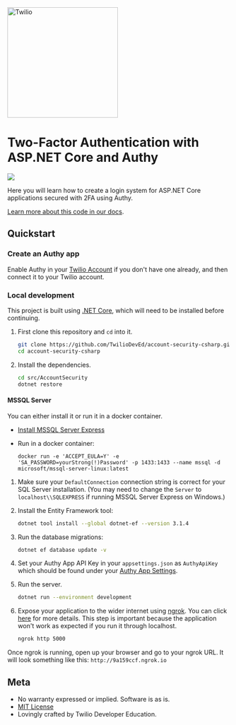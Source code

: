 <a href="https://www.twilio.com">
  <img src="https://static0.twilio.com/marketing/bundles/marketing/img/logos/wordmark-red.svg" alt="Twilio" width="250" />
</a>

# Two-Factor Authentication with ASP.NET Core and Authy

![](https://github.com/TwilioDevEd/account-security-csharp/workflows/NetFx/badge.svg)

Here you will learn how to create a login system for ASP.NET Core applications secured with 2FA using Authy.

[Learn more about this code in our docs](https://www.twilio.com/docs/authy/quickstart/dotnet-core-csharp-two-factor-authentication).

## Quickstart

 
### Create an Authy app

Enable Authy in your [Twilio Account](https://www.twilio.com/authy/) if you don't
have one already, and then connect it to your Twilio account.

### Local development

This project is built using [.NET Core](https://www.microsoft.com/net/download), which will need to be installed before continuing.

1. First clone this repository and `cd` into it.

   ```bash
   git clone https://github.com/TwilioDevEd/account-security-csharp.git
   cd account-security-csharp 
   ```

1. Install the dependencies.

   ```bash
   cd src/AccountSecurity
   dotnet restore 
   ```
#### MSSQL Server

You can either install it or run it in a docker container.

- [Install MSSQL Server Express](https://www.microsoft.com/en-us/sql-server/sql-server-editions-express)

- Run in a docker container:

  `docker run -e 'ACCEPT_EULA=Y' -e 'SA_PASSWORD=yourStrong(!)Password' -p 1433:1433 --name mssql -d microsoft/mssql-server-linux:latest`

1. Make sure your `DefaultConnection` connection string is correct for your SQL Server installation. (You may need to change the `Server` to `localhost\\SQLEXPRESS` if running MSSQL Server Express on Windows.)

1. Install the Entity Framework tool:
    ```bash
    dotnet tool install --global dotnet-ef --version 3.1.4
    ```

1. Run the database migrations:

    ```bash
    dotnet ef database update -v
    ```

1. Set your Authy App API Key in your `appsettings.json` as `AuthyApiKey` which should be found under your [Authy App Settings](https://www.twilio.com/console/authy/applications).

1. Run the server.

   ```bash
   dotnet run --environment development 
   ```

1. Expose your application to the wider internet using [ngrok](http://ngrok.com). You can click
  [here](https://www.twilio.com/blog/2015/09/6-awesome-reasons-to-use-ngrok-when-testing-webhooks.html) for more details. This step
  is important because the application won't work as expected if you run it through localhost.

    ```bash
    ngrok http 5000 
    ```

  Once ngrok is running, open up your browser and go to your ngrok URL.
  It will look something like this: `http://9a159ccf.ngrok.io`

## Meta

* No warranty expressed or implied. Software is as is. 
* [MIT License](http://www.opensource.org/licenses/mit-license.html)
* Lovingly crafted by Twilio Developer Education.
